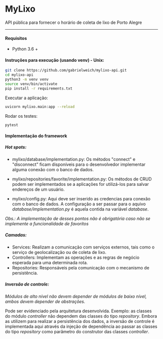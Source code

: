 # MyLixo
API pública para fornecer o horário de coleta de lixo de Porto Alegre

----

#### Requisitos
* Python 3.6 +

#### Instruções para execução (usando venv) - Unix:

```bash
git clone https://github.com/gabrielweich/mylixo-api.git 
cd mylixo-api
python3 -m venv venv
source venv/bin/activate
pip install -r requirements.txt
```

Executar a aplicação:
```bash
uvicorn mylixo.main:app --reload
```

Rodar os testes:
```bash
pytest
```


#### Implementação do framework
##### Hot spots:
* mylixo/database/implementation.py: Os métodos "connect" e "disconnect" ficam disponíveis para o desenvolvedor implementar alguma conexão com o banco de dados.
* mylixo/repositories/favorite/implementation.py: Os métodos de CRUD podem ser implementados se a aplicações for utilizá-los para salvar endereços de um usuário.

* mylixo/config.py: Aqui deve ser inserido as credencias para conexão com o banco de dados. A configuração a ser passar para o aquivo *database/implementation.py* é aquela contida na variável *database*. 

*Obs.: A implementação de desses pontos não é obrigatória caso não se implemente a funcionalidade de favoritos*


##### Camadas:
* Services: Realizam a comunicação com serviços externos, tais como o serviço de geolocalização ou de coleta de lixo.
* Controllers: Implementam as operações e as regras de negócio esperada para uma determinada rota.
* Repositories: Responsáveis pela comunicação com o mecanismo de persistência.


##### Inversão de controle:
*Módulos de alto nível não devem depender de módulos de baixo nível, ambos devem depender de abstrações.*

Pode ser evidenciado pela arquitetura desenvolvida. Exemplo: as classes do módulo *controller* não dependem das classes do tipo *repository*. Embora as utilizem para realizar a persistência dos dados, a inversão de controle é implementada aqui através da injeção de dependência ao passar as classes do tipo *repository* como parâmetro do construtor das classes *controller*.


